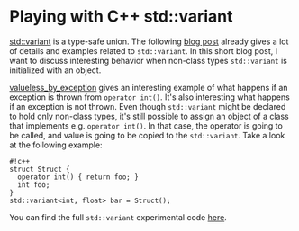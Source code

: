 # Playing with C++ std::variant

[std::variant](https://en.cppreference.com/w/cpp/utility/variant) is a
type-safe union. The following [blog
post](https://www.bfilipek.com/2018/06/variant.html) already gives a lot of
details and examples related to `std::variant`. In this short blog post, I want
to discuss interesting behavior when non-class types `std::variant` is
initialized with an object.

[valueless_by_exception](https://en.cppreference.com/w/cpp/utility/variant/valueless_by_exception)
gives an interesting example of what happens if an exception is thrown from
`operator int()`. It's also interesting what happens if an exception is not
thrown. Even though `std::variant` might be declared to hold only non-class
types, it's still possible to assign an object of a class that implements e.g.
`operator int()`. In that case, the operator is going to be called, and value
is going to be copied to the `std::variant`. Take a look at the following
example:

    #!c++
    struct Struct {
      operator int() { return foo; }
      int foo;
    }
    std::variant<int, float> bar = Struct();

You can find the full `std::variant` experimental code
[here](https://github.com/gitbuda/education/blob/master/programming_languages/cpp/variant/main.cpp).
